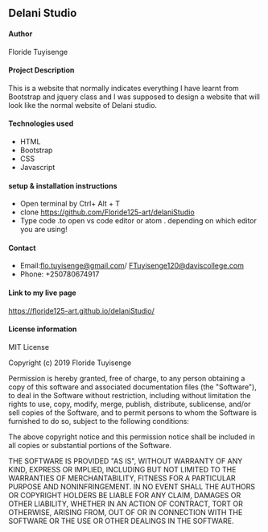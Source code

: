 ## Delani Studio
#### Author
Floride Tuyisenge
#### Project Description
This is a website that normally indicates everything I have learnt from Bootstrap and jquery class and I was supposed to design a website that will look like the normal website of Delani studio. 
#### Technologies used

* HTML
* Bootstrap
* CSS
* Javascript
#### setup & installation instructions
* Open terminal by Ctrl+ Alt + T
* clone https://github.com/Floride125-art/delaniStudio
* Type code .to open vs code editor or atom . depending on which editor you are using!
#### Contact
* Email:flo.tuyisenge@gmail.com/ FTuyisenge120@daviscollege.com
* Phone: +250780674917
#### Link to my live page
https://floride125-art.github.io/delaniStudio/

#### License information
MIT License

Copyright (c) 2019 Floride Tuyisenge

Permission is hereby granted, free of charge, to any person obtaining a copy of this software and associated documentation files (the "Software"), to deal in the Software without restriction, including without limitation the rights to use, copy, modify, merge, publish, distribute, sublicense, and/or sell copies of the Software, and to permit persons to whom the Software is furnished to do so, subject to the following conditions:

The above copyright notice and this permission notice shall be included in all copies or substantial portions of the Software.

THE SOFTWARE IS PROVIDED "AS IS", WITHOUT WARRANTY OF ANY KIND, EXPRESS OR IMPLIED, INCLUDING BUT NOT LIMITED TO THE WARRANTIES OF MERCHANTABILITY, FITNESS FOR A PARTICULAR PURPOSE AND NONINFRINGEMENT. IN NO EVENT SHALL THE AUTHORS OR COPYRIGHT HOLDERS BE LIABLE FOR ANY CLAIM, DAMAGES OR OTHER LIABILITY, WHETHER IN AN ACTION OF CONTRACT, TORT OR OTHERWISE, ARISING FROM, OUT OF OR IN CONNECTION WITH THE SOFTWARE OR THE USE OR OTHER DEALINGS IN THE SOFTWARE.



